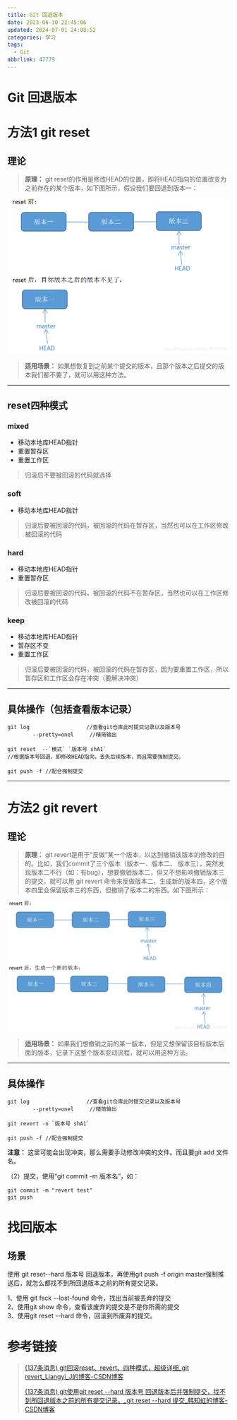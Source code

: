 ```yaml
---
title: Git 回退版本
date: 2023-06-30 22:45:06
updated: 2024-07-01 24:08:52
categories: 学习
tags:
  - Git
abbrlink: 47779
---
```


# Git 回退版本

# 方法1 git reset

## 理论
>**原理：** git reset的作用是修改HEAD的位置，即将HEAD指向的位置改变为之前存在的某个版本，如下图所示，假设我们要回退到版本一：

![](images/0d05be8c5cacbecd89b076b361c350f7.png)
>**适用场景：** 如果想恢复到之前某个提交的版本，且那个版本之后提交的版本我们都不要了，就可以用这种方法。

---

## reset四种模式

### mixed
- 移动本地库HEAD指针
- 重置暂存区
- 重置工作区

> 归滚后不要被回滚的代码就选择


### soft
- 移动本地库HEAD指针

> 归滚后要被回滚的代码，被回滚的代码在暂存区，当然也可以在工作区修改被回滚的代码


### hard
- 移动本地库HEAD指针
- 重置暂存区
    
> 归滚后要被回滚的代码，被回滚的代码不在暂存区，当然也可以在工作区修改被回滚的代码


### keep
- 移动本地库HEAD指针
- 暂存区不变
- 重置工作区
    
> 归滚后要被回滚的代码，被回滚的代码在暂存区，因为要重置工作区，所以暂存区和工作区会存在冲突（要解决冲突）

---
## 具体操作（包括查看版本记录）

```shell
git log                  //查看git仓库此时提交记录以及版本号
        --pretty=onel     //精简输出
         
git reset  --`模式` `版本号 shA1`   
//根据版本号回退，即修改HEAD指向，丢失后续版本，而且需要强制提交。

git push -f //配合强制提交

```

---

# 方法2 git revert

## 理论

>**原理**： git revert是用于“反做”某一个版本，以达到撤销该版本的修改的目的。比如，我们commit了三个版本（版本一、版本二、 版本三），突然发现版本二不行（如：有bug），想要撤销版本二，但又不想影响撤销版本三的提交，就可以用 git revert 命令来反做版本二，生成新的版本四，这个版本四里会保留版本三的东西，但撤销了版本二的东西。如下图所示：


![](images/c7dc539355a11c5805d3085ce286497d.png)

 >**适用场景：** 如果我们想撤销之前的某一版本，但是又想保留该目标版本后面的版本，记录下这整个版本变动流程，就可以用这种方法。

---

## 具体操作

```shell
git log                  //查看git仓库此时提交记录以及版本号
        --pretty=onel     //精简输出
         
git revert -n `版本号 shA1`   

git push -f //配合强制提交

```
**注意：** 这里可能会出现冲突，那么需要手动修改冲突的文件。而且要git add 文件名。

（2）提交，使用“git commit -m 版本名”，如：
```
git commit -m "revert test" 
git push
```



# 找回版本

## 场景
使用 git reset--hard 版本号 回退版本，再使用git push -f origin master强制推送后，就怎么都找不到所回退版本之前的所有提交记录。

1、使用 git fsck --lost-found 命令，找出当前被丢弃的提交  
2、使用git show 命令，查看该废弃的提交是不是你所需的提交  
3、使用git reset --hard 命令，回滚到所废弃的提交。


# 参考链接 
>[(137条消息) git回滚reset、revert、四种模式，超级详细_git revert_Liangyi_J的博客-CSDN博客](https://blog.csdn.net/qq_36125138/article/details/118606548)
>
>[(137条消息) git使用git reset --hard 版本号 回退版本后并强制提交，找不到所回退版本之前的所有提交记录。_git reset --hard 提交_韩知虹的博客-CSDN博客](https://blog.csdn.net/weixin_44709394/article/details/120725395)